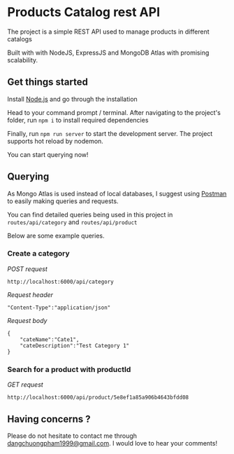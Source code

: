# Products Catalog rest API

The project is a simple REST API used to manage products in different catalogs

Built with with NodeJS, ExpressJS and MongoDB Atlas with promising scalability.

## Get things started

Install [Node.js](https://nodejs.org/en/) and go through the installation

Head to your command prompt / terminal. After navigating to the project's folder, run `npm i` to install required dependencies

Finally, run `npm run server` to start the development server. The project supports hot reload by nodemon.

You can start querying now!

## Querying

As Mongo Atlas is used instead of local databases, I suggest using [Postman](https://www.postman.com/) to easily making queries and requests.

You can find detailed queries being used in this project in `routes/api/category` and `routes/api/product`

Below are some example queries.

### Create a category

_POST request_

`http://localhost:6000/api/category`

_Request header_

```
"Content-Type":"application/json"
```

_Request body_

````
{
	"cateName":"Cate1",
	"cateDescription":"Test Category 1"
}
````

### Search for a product with productId

_GET request_

`http://localhost:6000/api/product/5e8ef1a85a906b4643bfdd08`

## Having concerns ?
Please do not hesitate to contact me through [dangchuongpham1999@gmail.com](mailto:dangchuongpham1999@gmail.com).
I would love to hear your comments!
